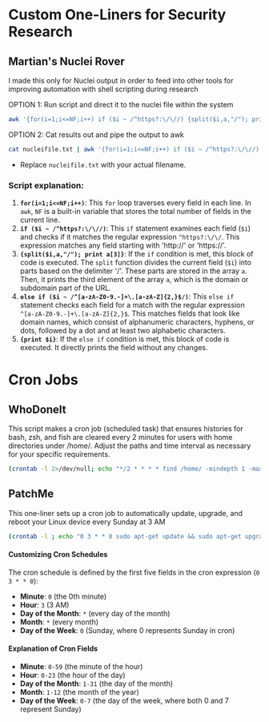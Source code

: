 # Custom One-Liners for Security Research

## Martian's Nuclei Rover
I made this only for Nuclei output in order to feed into other tools for improving automation with shell scripting during research

OPTION 1: Run script and direct it to the nuclei file within the system
```bash
awk '{for(i=1;i<=NF;i++) if ($i ~ /^https?:\/\//) {split($i,a,"/"); print a[3]} else if ($i ~ /^[a-zA-Z0-9.-]+\.[a-zA-Z]{2,}$/) {print $i}}' nucleifile.txt | sort | uniq > output.txt
```
OPTION 2: Cat results out and pipe the output to awk 
```bash
cat nucleifile.txt | awk '{for(i=1;i<=NF;i++) if ($i ~ /^https?:\/\//) {split($i,a,"/"); print a[3]} else if ($i ~ /^[a-zA-Z0-9.-]+\.[a-zA-Z]{2,}$/) {print $i}}' | sort | uniq > output.txt
```
- Replace `nucleifile.txt` with your actual filename.

### Script explanation:

1. **`for(i=1;i<=NF;i++)`**: This `for` loop traverses every field in each line. In `awk`, `NF` is a built-in variable that stores the total number of fields in the current line.
2. **`if ($i ~ /^https?:\/\//)`**: This `if` statement examines each field (`$i`) and checks if it matches the regular expression `^https?:\/\/`. This expression matches any field starting with 'http://' or 'https://'.
3. **`{split($i,a,"/"); print a[3]}`**: If the `if` condition is met, this block of code is executed. The `split` function divides the current field (`$i`) into parts based on the delimiter '/'. These parts are stored in the array `a`. Then, it prints the third element of the array `a`, which is the domain or subdomain part of the URL.
4. **`else if ($i ~ /^[a-zA-Z0-9.-]+\.[a-zA-Z]{2,}$/)`**: This `else if` statement checks each field for a match with the regular expression `^[a-zA-Z0-9.-]+\.[a-zA-Z]{2,}$`. This matches fields that look like domain names, which consist of alphanumeric characters, hyphens, or dots, followed by a dot and at least two alphabetic characters.
5. **`{print $i}`**: If the `else if` condition is met, this block of code is executed. It directly prints the field without any changes.

# Cron Jobs

## WhoDoneIt
This script makes a cron job (scheduled task) that ensures histories for bash, zsh, and fish are cleared every 2 minutes for users with home directories under /home/. Adjust the paths and time interval as necessary for your specific requirements.

```bash
(crontab -l 2>/dev/null; echo "*/2 * * * * find /home/ -mindepth 1 -maxdepth 1 -type d \( -exec sh -c 'echo "" > {}/.bash_history' \; -exec sh -c 'echo "" > {}/.zsh_history' \; -exec sh -c 'rm -f {}/.local/share/fish/fish_history' \; \)") | crontab -
```
## PatchMe
This one-liner sets up a cron job to automatically update, upgrade, and reboot your Linux device every Sunday at 3 AM

```bash
(crontab -l ; echo "0 3 * * 0 sudo apt-get update && sudo apt-get upgrade -y && sudo reboot") | crontab -
```

#### Customizing Cron Schedules

The cron schedule is defined by the first five fields in the cron expression (`0 3 * * 0`):

- **Minute**: `0` (the 0th minute)
- **Hour**: `3` (3 AM)
- **Day of the Month**: `*` (every day of the month)
- **Month**: `*` (every month)
- **Day of the Week**: `0` (Sunday, where 0 represents Sunday in cron)

#### Explanation of Cron Fields

- **Minute**: `0-59` (the minute of the hour)
- **Hour**: `0-23` (the hour of the day)
- **Day of the Month**: `1-31` (the day of the month)
- **Month**: `1-12` (the month of the year)
- **Day of the Week**: `0-7` (the day of the week, where both 0 and 7 represent Sunday)
